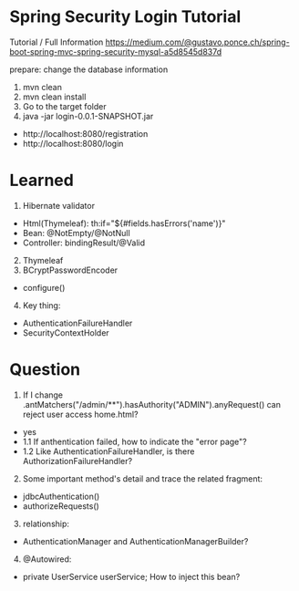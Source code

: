 # Spring Security Login Tutorial

Tutorial / Full Information
https://medium.com/@gustavo.ponce.ch/spring-boot-spring-mvc-spring-security-mysql-a5d8545d837d

prepare: change the database information

1. mvn clean
2. mvn clean install
3. Go to the target folder
4. java -jar login-0.0.1-SNAPSHOT.jar


- http://localhost:8080/registration
- http://localhost:8080/login

# Learned

1. Hibernate validator
- Html(Thymeleaf): th:if="${#fields.hasErrors('name')}" 
- Bean: @NotEmpty/@NotNull
- Controller: bindingResult/@Valid
2. Thymeleaf
3. BCryptPasswordEncoder
- configure()
4. Key thing: 
- AuthenticationFailureHandler
- SecurityContextHolder



# Question
1. If I change .antMatchers("/admin/**").hasAuthority("ADMIN").anyRequest() can reject user access home.html?
- yes
- 1.1 If anthentication failed, how to indicate the "error page"? 
- 1.2 Like AuthenticationFailureHandler, is there AuthorizationFailureHandler?

2. Some important method's detail and trace the related fragment:
- jdbcAuthentication()
- authorizeRequests()

3. relationship: 
- AuthenticationManager and AuthenticationManagerBuilder?

4. @Autowired:
- private UserService userService; How to inject this bean?